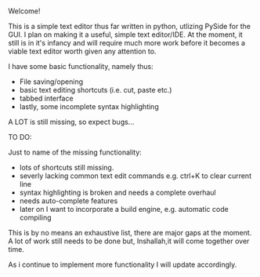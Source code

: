 #
Welcome!

This is a simple text editor thus far written in python, utlizing PySide for 
the GUI. I plan on making it a useful, simple text editor/IDE. At the moment, it still is in it's infancy and will require much more work before it becomes a viable text editor worth given any attention to.

I have some basic functionality, namely thus:

- File saving/opening
- basic text editing shortcuts (i.e. cut, paste etc.)
- tabbed interface
- lastly, some incomplete syntax highlighting

A LOT is still missing, so expect bugs...

TO DO:

Just to name of the missing functionality:

- lots of shortcuts still missing.
- severly lacking common text edit commands e.g. ctrl+K to clear current line
- syntax highlighting is broken and needs a complete overhaul
- needs auto-complete features
- later on I want to incorporate a build engine, e.g. automatic code compiling

This is by no means an exhaustive list, there are major gaps at the moment. A lot of work still needs to be done but, Inshallah,it will come together over time.

As i continue to implement more functionality I will update accordingly.


